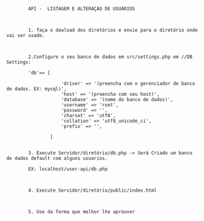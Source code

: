             API -  LISTAGEM E ALTERAÇÃO DE USUÁRIOS



            1. faça o dowload dos diretórios e envie para o diretório onde vai ser usado.



            2.Configure o seu banco de dados em src/settings.php em //DB Settings:

            'db'=> [

                        'driver' => '(preencha com o gerenciador de banco de dados. EX: mysql)',
                        'host' => '(preencha com seu host)',
                        'database' => '(nome do banco de dados)',
                        'username' => 'root',
                        'password' => '',
                        'charset' => 'utf8',
                        'collation' => 'utf8_unicode_ci',
                        'prefix' => '',

                    ]


            3. Execute Servidor/diretório/db.php -> Será Criado um banco de dados default com alguns usuarios.

            EX: localhost/user-api/db.php



            4. Execute Servidor/diretório/public/index.html 



            5. Use da forma que melhor lhe aprouver



